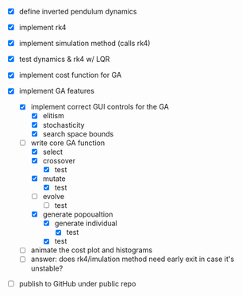 - [x] define inverted pendulum dynamics
- [x] implement rk4
- [x] implement simulation method (calls rk4)
- [x] test dynamics & rk4 w/ LQR
- [x] implement cost function for GA
- [x] implement GA features
    - [x] implement correct GUI controls for the GA
        - [x] elitism
        - [x] stochasticity
        - [x] search space bounds
    - [ ] write core GA function
        - [x] select
        - [x] crossover
            - [x] test
        - [x] mutate
            - [x] test
        - [ ] evolve
            - [ ] test
        - [x] generate popoualtion
            - [x] generate individual
                - [x] test
            - [x] test
    - [ ] animate the cost plot and histograms
    - [ ] answer: does rk4/imulation method need early exit in case it's unstable?
- [ ] publish to GitHub under public repo

